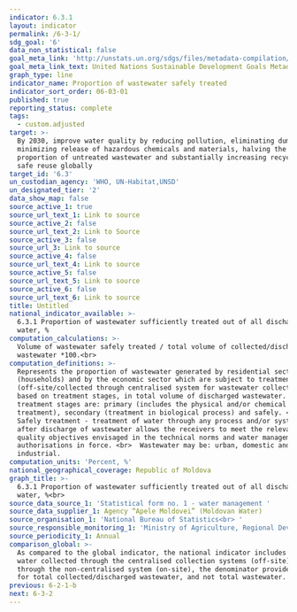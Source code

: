 ```yaml
---
indicator: 6.3.1
layout: indicator
permalink: /6-3-1/
sdg_goal: '6'
data_non_statistical: false
goal_meta_link: 'http://unstats.un.org/sdgs/files/metadata-compilation/Metadata-Goal-6.pdf'
goal_meta_link_text: United Nations Sustainable Development Goals Metadata (pdf 428kB)
graph_type: line
indicator_name: Proportion of wastewater safely treated
indicator_sort_order: 06-03-01
published: true
reporting_status: complete
tags:
  - custom.adjusted
target: >-
  By 2030, improve water quality by reducing pollution, eliminating dumping and
  minimizing release of hazardous chemicals and materials, halving the
  proportion of untreated wastewater and substantially increasing recycling and
  safe reuse globally
target_id: '6.3'
un_custodian_agency: 'WHO, UN-Habitat,UNSD'
un_designated_tier: '2'
data_show_map: false
source_active_1: true
source_url_text_1: Link to source
source_active_2: false
source_url_text_2: Link to Source
source_active_3: false
source_url_3: Link to source
source_active_4: false
source_url_text_4: Link to source
source_active_5: false
source_url_text_5: Link to source
source_active_6: false
source_url_text_6: Link to source
title: Untitled
national_indicator_available: >-
  6.3.1 Proportion of wastewater sufficiently treated out of all discharged
  water, %
computation_calculations: >-
  Volume of wastewater safely treated / total volume of collected/discharge
  wastewater *100.<br>
computation_definitions: >-
  Represents the proportion of wastewater generated by residential sector
  (households) and by the economic sector which are subject to treatment
  (off-site/collected through centralised system for wastewater collection),
  based on treatment stages, in total volume of discharged wastewater. The
  treatment stages are: primary (includes the physical and/or chemical
  treatment), secondary (treatment in biological process) and safely. <br> 
  Safely treatment - treatment of water through any process and/or system, which
  after discharge of wastewater allows the receivers to meet the relevant
  quality objectives envisaged in the technical norms and water management
  authorisations in force. <br>  Wastewater may be: urban, domestic and
  industrial.
computation_units: 'Percent, %'
national_geographical_coverage: Republic of Moldova
graph_title: >-
  6.3.1 Proportion of wastewater sufficiently treated out of all discharged
  water, %<br> 
source_data_source_1: 'Statistical form no. 1 - water management '
source_data_supplier_1: Agency “Apele Moldovei” (Moldovan Water)
source_organisation_1: 'National Bureau of Statistics<br> '
source_responsible_monitoring_1: 'Ministry of Agriculture, Regional Development and Environment'
source_periodicity_1: Annual
comparison_global: >-
  As compared to the global indicator, the national indicator includes only the
  water collected through the centralised collection systems (off-site) and not
  through the non-centralised system (on-site), the denominator provides only
  for total collected/discharged wastewater, and not total wastewater. 
previous: 6-2-1-b
next: 6-3-2
---
```

